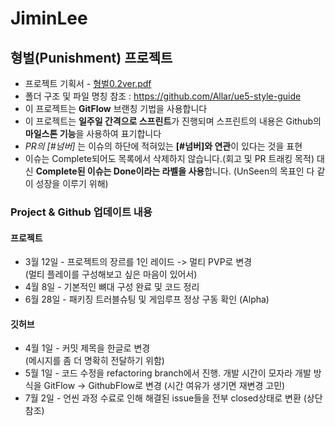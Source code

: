 # JiminLee

## 형벌(Punishment) 프로젝트

- 프로젝트 기획서 - [형벌0.2ver.pdf](https://github.com/futurelabunseen/A-JiminLee/files/14675644/0.2ver.pdf)  
- 폴더 구조 및 파일 명칭 참조 : https://github.com/Allar/ue5-style-guide  
- 이 프로젝트는 **GitFlow** 브랜칭 기법을 사용합니다  
- 이 프로젝트는 **일주일 간격으로 스프린트**가 진행되며 스프린트의 내용은 Github의 **마일스톤 기능**을 사용하여 표기합니다  
- _PR의 [#넘버]_ 는 이슈의 하단에 적혀있는 **[#넘버]와 연관**이 있다는 것을 표현
- 이슈는 Complete되어도 목록에서 삭제하지 않습니다.(회고 및 PR 트래킹 목적) 대신 **Complete된 이슈는 Done이라는 라벨을 사용**합니다. (UnSeen의 목표인 다 같이 성장을 이루기 위해)
  

### Project & Github 업데이트 내용

#### 프로젝트
- 3월 12일 - 프로젝트의 장르를 1인 레이드 -> 멀티 PVP로 변경  
    (멀티 플레이를 구성해보고 싶은 마음이 있어서)
- 4월 8일 - 기본적인 뼈대 구성 완료 및 코드 정리
- 6월 28일 - 패키징 트러블슈팅 및 게임루프 정상 구동 확인 (Alpha)

#### 깃허브
- 4월 1일 - 커밋 제목을 한글로 변경  
  (메시지를 좀 더 명확히 전달하기 위함)
- 5월 1일 - 코드 수정을 refactoring branch에서 진행. 개발 시간이 모자라 개발 방식을 GitFlow -> GithubFlow로 변경 (시간 여유가 생기면 재변경 고민)
- 7월 2일 - 언씬 과정 수료로 인해 해결된 issue들을 전부 closed상태로 변환 (상단 참조)
